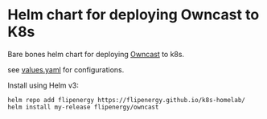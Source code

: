 # Helm chart for deploying Owncast to K8s

Bare bones helm chart for deploying [Owncast](https://owncast.online/) to k8s.

see [values.yaml](owncast/values.yaml) for configurations.

Install using Helm v3:

```
helm repo add flipenergy https://flipenergy.github.io/k8s-homelab/
helm install my-release flipenergy/owncast
```
